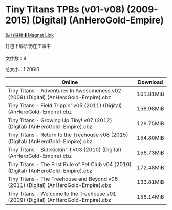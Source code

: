 # Tiny Titans TPBs (v01-v08) (2009-2015) (Digital) (AnHeroGold-Empire)

[磁力链接⬇Magnet Link](magnet:?xt=urn:btih:1190ec3376399276a31d016aff33d03ea162c4c2&dn=Tiny%20Titans%20TPBs%20%28v01-v08%29%20%282009-2015%29%20%28Digital%29%20%28AnHeroGold-Empire%29)

打包下载📦仍在工事中

文件数：8

总大小：1.20GiB

Online | Download
--- | ---
Tiny Titans - Adventures In Awesomeness v02 (2009) (Digital) (AnHeroGold-Empire).cbz | 161.81MiB
Tiny Titans - Field Trippin' v05 (2011) (Digital) (AnHeroGold-Empire).cbz | 158.98MiB
Tiny Titans - Growing Up Tiny! v07 (2012) (Digital) (AnHeroGold-Empire).cbz | 129.75MiB
Tiny Titans - Return to the Treehouse v08 (2015) (Digital) (AnHeroGold-Empire).cbz | 154.80MiB
Tiny Titans - Sidekickin' It v03 (2010) (Digital) (AnHeroGold-Empire).cbz | 156.73MiB
Tiny Titans - The First Rule of Pet Club v04 (2010) (Digital) (AnHeroGold-Empire).cbz | 172.48MiB
Tiny Titans - The Treehouse and Beyond v06 (2011) (Digital) (AnHeroGold-Empire).cbz | 133.81MiB
Tiny Titans - Welcome to the Treehouse v01 (2009) (Digital) (AnHeroGold-Empire).cbz | 158.14MiB